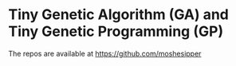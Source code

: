 # Tiny Genetic Algorithm (GA) and Tiny Genetic Programming (GP)

The repos are available at https://github.com/moshesipper  
